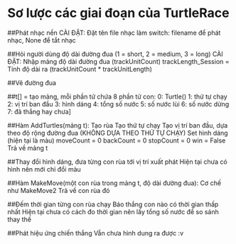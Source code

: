 # Sơ lược các giai đoạn của TurtleRace

##Phát nhạc nền
CÀI ĐẶT: Đặt tên file nhạc làm switch: filename để phát nhạc, None để tắt nhạc

##Hỏi người dùng độ dài đường đua (1 = short, 2 = medium, 3 = long)
CÀI ĐẶT: Nhập mảng độ dài đường đua (trackUnitCount)
trackLength_Session = Tính độ dài ra (trackUnitCount * trackUnitLength)

##Vẽ đường đua

##t[] = tạo mảng, mỗi phần tử chứa 8 phần tử con:
0: Turtle()
1: thứ tự chạy
2: vị trí ban đầu
3: hình dáng
4: tổng số nước
5: số nước lùi
6: số nước dừng
7: đã thắng hay chưa]

##Hàm AddTurtles(mảng t):
Tạo rùa
Tạo thứ tự chạy
Tạo vị trí ban đầu, dựa theo độ rộng đường đua (KHÔNG DỰA THEO THỨ TỰ CHẠY)
Set hình dáng (hiện tại là màu)
moveCount = 0
backCount = 0
stopCount = 0
win = False
Trả về mảng t

##Thay đổi hình dáng, đưa từng con rùa tới vị trí xuất phát
Hiện tại chưa có hình nên mới chỉ đổi màu

##Hàm MakeMove(một con rùa trong mảng t, độ dài đường đua):
Cơ chế như MakeMove2
Trả về con rùa đó

##Đếm thời gian từng con rùa chạy
Báo thắng con nào có thời gian thấp nhất
Hiện tại chưa có cách đo thời gian nên lấy tổng số nước để so sánh thay thế

##Phát hiệu ứng chiến thắng
Vẫn chưa hình dung ra được :v

